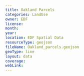 ```yaml
---
title: Oakland Parcels
categories: LandUse
owner: EDF
license:
month:
year:
location: EDF Spatial Data
resourceType: geojson
fileName: Oakland_parcels.geojson
geoType: line
layout: data
coverage:
webLink:
---
```

